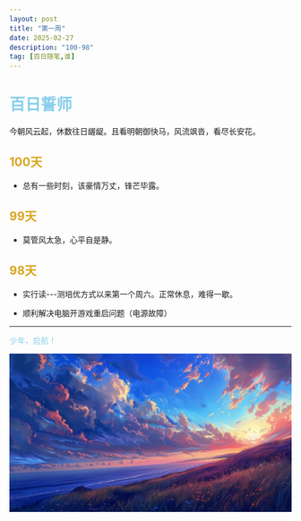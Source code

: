 ```yaml
---
layout: post
title: "第一周"
date: 2025-02-27 
description: "100-98"
tag: [百日随笔,谁]
---  
```


# <span style="color:skyblue">百日誓师</span>
今朝风云起，休数往日龌龊。且看明朝御快马，风流飒沓，看尽长安花。

## <span style="color:Goldenrod">100天</span>

* 总有一些时刻，该豪情万丈，锋芒毕露。

## <span style="color:Goldenrod">99天</span>

* 莫管风太急，心平自是静。

## <span style="color:Goldenrod">98天</span>

* 实行读---测培优方式以来第一个周六。正常休息，难得一歇。

* 顺利解决电脑开游戏重启问题（电源故障）

---
<span style="color:skyblue">少年，启航！</span>

![周结](/images/posts/firstweek.jpg)


